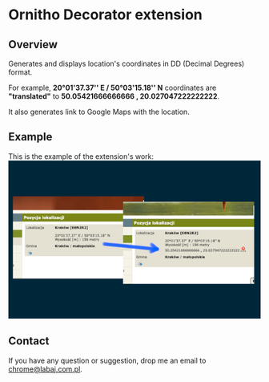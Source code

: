 # Ornitho Decorator extension

## Overview
Generates and displays location's coordinates in DD (Decimal Degrees) format.

For example, **20°01'37.37'' E / 50°03'15.18'' N** coordinates are __"translated"__ to **50.05421666666666 , 20.027047222222222**.

It also generates link to Google Maps with the location.

## Example

This is the example of the extension's work:
![Screenshot](doc/ornitho-decorator-screenshot.png)

## Contact

If you have any question or suggestion, drop me an email to [chrome@labaj.com.pl](mailto:chrome@labaj.com.pl).
